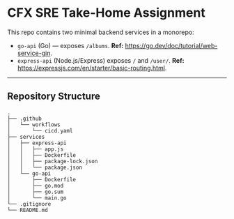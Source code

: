 # CFX SRE Take-Home Assignment

This repo contains two minimal backend services in a monorepo:
- `go-api` (Go) — exposes `/albums`. **Ref:** https://go.dev/doc/tutorial/web-service-gin.
- `express-api` (Node.js/Express) exposes `/` and `/user/`. **Ref:** https://expressjs.com/en/starter/basic-routing.html.

---

## Repository Structure

```
.
├── .github
│   └── workflows
│       └── cicd.yaml
├── services
│   ├── express-api
│   │   ├── app.js
│   │   ├── Dockerfile
│   │   ├── package-lock.json
│   │   └── package.json
│   └── go-api
│       ├── Dockerfile
│       ├── go.mod
│       ├── go.sum
│       └── main.go
└── .gitignore      
└── README.md
```